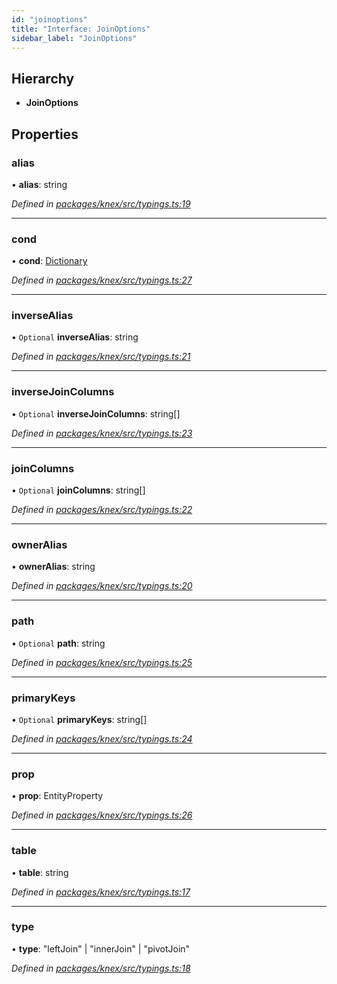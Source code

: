 ```yaml
---
id: "joinoptions"
title: "Interface: JoinOptions"
sidebar_label: "JoinOptions"
---
```


## Hierarchy

* **JoinOptions**

## Properties

### alias

•  **alias**: string

*Defined in [packages/knex/src/typings.ts:19](https://github.com/mikro-orm/mikro-orm/blob/4249b052e/packages/knex/src/typings.ts#L19)*

___

### cond

•  **cond**: [Dictionary](../index.md#dictionary)

*Defined in [packages/knex/src/typings.ts:27](https://github.com/mikro-orm/mikro-orm/blob/4249b052e/packages/knex/src/typings.ts#L27)*

___

### inverseAlias

• `Optional` **inverseAlias**: string

*Defined in [packages/knex/src/typings.ts:21](https://github.com/mikro-orm/mikro-orm/blob/4249b052e/packages/knex/src/typings.ts#L21)*

___

### inverseJoinColumns

• `Optional` **inverseJoinColumns**: string[]

*Defined in [packages/knex/src/typings.ts:23](https://github.com/mikro-orm/mikro-orm/blob/4249b052e/packages/knex/src/typings.ts#L23)*

___

### joinColumns

• `Optional` **joinColumns**: string[]

*Defined in [packages/knex/src/typings.ts:22](https://github.com/mikro-orm/mikro-orm/blob/4249b052e/packages/knex/src/typings.ts#L22)*

___

### ownerAlias

•  **ownerAlias**: string

*Defined in [packages/knex/src/typings.ts:20](https://github.com/mikro-orm/mikro-orm/blob/4249b052e/packages/knex/src/typings.ts#L20)*

___

### path

• `Optional` **path**: string

*Defined in [packages/knex/src/typings.ts:25](https://github.com/mikro-orm/mikro-orm/blob/4249b052e/packages/knex/src/typings.ts#L25)*

___

### primaryKeys

• `Optional` **primaryKeys**: string[]

*Defined in [packages/knex/src/typings.ts:24](https://github.com/mikro-orm/mikro-orm/blob/4249b052e/packages/knex/src/typings.ts#L24)*

___

### prop

•  **prop**: EntityProperty

*Defined in [packages/knex/src/typings.ts:26](https://github.com/mikro-orm/mikro-orm/blob/4249b052e/packages/knex/src/typings.ts#L26)*

___

### table

•  **table**: string

*Defined in [packages/knex/src/typings.ts:17](https://github.com/mikro-orm/mikro-orm/blob/4249b052e/packages/knex/src/typings.ts#L17)*

___

### type

•  **type**: &#34;leftJoin&#34; \| &#34;innerJoin&#34; \| &#34;pivotJoin&#34;

*Defined in [packages/knex/src/typings.ts:18](https://github.com/mikro-orm/mikro-orm/blob/4249b052e/packages/knex/src/typings.ts#L18)*
